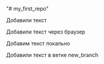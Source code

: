 "# my_first_repo" 

Добавили текст

Добавили текст через браузер

Добавим текст локально

Добавили текст в ветке new_branch 